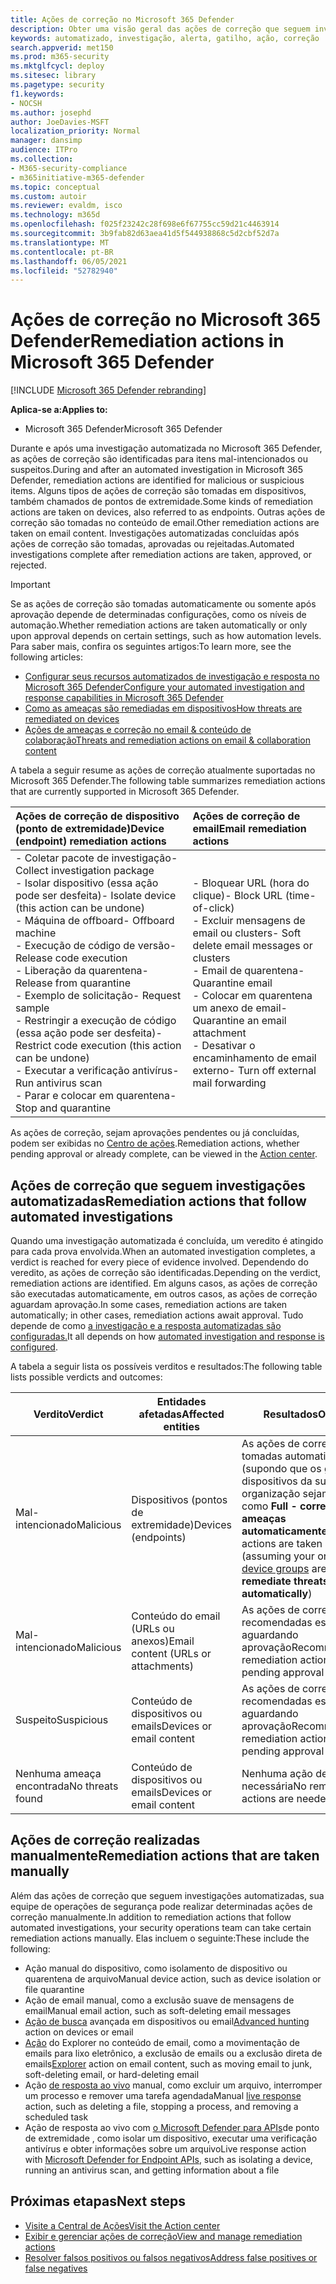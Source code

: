 ```yaml
---
title: Ações de correção no Microsoft 365 Defender
description: Obter uma visão geral das ações de correção que seguem investigações automatizadas no Microsoft 365 Defender
keywords: automatizado, investigação, alerta, gatilho, ação, correção
search.appverid: met150
ms.prod: m365-security
ms.mktglfcycl: deploy
ms.sitesec: library
ms.pagetype: security
f1.keywords:
- NOCSH
ms.author: josephd
author: JoeDavies-MSFT
localization_priority: Normal
manager: dansimp
audience: ITPro
ms.collection:
- M365-security-compliance
- m365initiative-m365-defender
ms.topic: conceptual
ms.custom: autoir
ms.reviewer: evaldm, isco
ms.technology: m365d
ms.openlocfilehash: f025f23242c28f698e6f67755cc59d21c4463914
ms.sourcegitcommit: 3b9fab82d63aea41d5f544938868c5d2cbf52d7a
ms.translationtype: MT
ms.contentlocale: pt-BR
ms.lasthandoff: 06/05/2021
ms.locfileid: "52782940"
---
```

# <a name="remediation-actions-in-microsoft-365-defender"></a><span data-ttu-id="cfcaf-104">Ações de correção no Microsoft 365 Defender</span><span class="sxs-lookup"><span data-stu-id="cfcaf-104">Remediation actions in Microsoft 365 Defender</span></span>

[!INCLUDE [Microsoft 365 Defender rebranding](../includes/microsoft-defender.md)]


<span data-ttu-id="cfcaf-105">**Aplica-se a:**</span><span class="sxs-lookup"><span data-stu-id="cfcaf-105">**Applies to:**</span></span>
- <span data-ttu-id="cfcaf-106">Microsoft 365 Defender</span><span class="sxs-lookup"><span data-stu-id="cfcaf-106">Microsoft 365 Defender</span></span>

<span data-ttu-id="cfcaf-107">Durante e após uma investigação automatizada no Microsoft 365 Defender, as ações de correção são identificadas para itens mal-intencionados ou suspeitos.</span><span class="sxs-lookup"><span data-stu-id="cfcaf-107">During and after an automated investigation in Microsoft 365 Defender, remediation actions are identified for malicious or suspicious items.</span></span> <span data-ttu-id="cfcaf-108">Alguns tipos de ações de correção são tomadas em dispositivos, também chamados de pontos de extremidade.</span><span class="sxs-lookup"><span data-stu-id="cfcaf-108">Some kinds of remediation actions are taken on devices, also referred to as endpoints.</span></span> <span data-ttu-id="cfcaf-109">Outras ações de correção são tomadas no conteúdo de email.</span><span class="sxs-lookup"><span data-stu-id="cfcaf-109">Other remediation actions are taken on email content.</span></span> <span data-ttu-id="cfcaf-110">Investigações automatizadas concluídas após ações de correção são tomadas, aprovadas ou rejeitadas.</span><span class="sxs-lookup"><span data-stu-id="cfcaf-110">Automated investigations complete after remediation actions are taken, approved, or rejected.</span></span>

> [!IMPORTANT]
> <span data-ttu-id="cfcaf-111">Se as ações de correção são tomadas automaticamente ou somente após aprovação depende de determinadas configurações, como os níveis de automação.</span><span class="sxs-lookup"><span data-stu-id="cfcaf-111">Whether remediation actions are taken automatically or only upon approval depends on certain settings, such as how automation levels.</span></span> <span data-ttu-id="cfcaf-112">Para saber mais, confira os seguintes artigos:</span><span class="sxs-lookup"><span data-stu-id="cfcaf-112">To learn more, see the following articles:</span></span>
> - [<span data-ttu-id="cfcaf-113">Configurar seus recursos automatizados de investigação e resposta no Microsoft 365 Defender</span><span class="sxs-lookup"><span data-stu-id="cfcaf-113">Configure your automated investigation and response capabilities in Microsoft 365 Defender</span></span>](m365d-configure-auto-investigation-response.md)
> - [<span data-ttu-id="cfcaf-114">Como as ameaças são remediadas em dispositivos</span><span class="sxs-lookup"><span data-stu-id="cfcaf-114">How threats are remediated on devices</span></span>](../defender-endpoint/automated-investigations.md)
> - [<span data-ttu-id="cfcaf-115">Ações de ameaças e correção no email & conteúdo de colaboração</span><span class="sxs-lookup"><span data-stu-id="cfcaf-115">Threats and remediation actions on email & collaboration content</span></span>](../office-365-security/air-remediation-actions.md#threats-and-remediation-actions)

<span data-ttu-id="cfcaf-116">A tabela a seguir resume as ações de correção atualmente suportadas no Microsoft 365 Defender.</span><span class="sxs-lookup"><span data-stu-id="cfcaf-116">The following table summarizes remediation actions that are currently supported in Microsoft 365 Defender.</span></span> 

|<span data-ttu-id="cfcaf-117">Ações de correção de dispositivo (ponto de extremidade)</span><span class="sxs-lookup"><span data-stu-id="cfcaf-117">Device (endpoint) remediation actions</span></span>  |<span data-ttu-id="cfcaf-118">Ações de correção de email</span><span class="sxs-lookup"><span data-stu-id="cfcaf-118">Email remediation actions</span></span>  |
|:---------|:---------|
|<span data-ttu-id="cfcaf-119">- Coletar pacote de investigação</span><span class="sxs-lookup"><span data-stu-id="cfcaf-119">- Collect investigation package</span></span> <br/><span data-ttu-id="cfcaf-120">- Isolar dispositivo (essa ação pode ser desfeita)</span><span class="sxs-lookup"><span data-stu-id="cfcaf-120">- Isolate device (this action can be undone)</span></span><br/><span data-ttu-id="cfcaf-121">- Máquina de offboard</span><span class="sxs-lookup"><span data-stu-id="cfcaf-121">- Offboard machine</span></span> <br/><span data-ttu-id="cfcaf-122">- Execução de código de versão</span><span class="sxs-lookup"><span data-stu-id="cfcaf-122">- Release code execution</span></span> <br/><span data-ttu-id="cfcaf-123">- Liberação da quarentena</span><span class="sxs-lookup"><span data-stu-id="cfcaf-123">- Release from quarantine</span></span> <br/><span data-ttu-id="cfcaf-124">- Exemplo de solicitação</span><span class="sxs-lookup"><span data-stu-id="cfcaf-124">- Request sample</span></span> <br/><span data-ttu-id="cfcaf-125">- Restringir a execução de código (essa ação pode ser desfeita)</span><span class="sxs-lookup"><span data-stu-id="cfcaf-125">- Restrict code execution (this action can be undone)</span></span> <br/><span data-ttu-id="cfcaf-126">- Executar a verificação antivírus</span><span class="sxs-lookup"><span data-stu-id="cfcaf-126">- Run antivirus scan</span></span> <br/><span data-ttu-id="cfcaf-127">- Parar e colocar em quarentena</span><span class="sxs-lookup"><span data-stu-id="cfcaf-127">- Stop and quarantine</span></span>      |<span data-ttu-id="cfcaf-128">- Bloquear URL (hora do clique)</span><span class="sxs-lookup"><span data-stu-id="cfcaf-128">- Block URL (time-of-click)</span></span><br/><span data-ttu-id="cfcaf-129">- Excluir mensagens de email ou clusters</span><span class="sxs-lookup"><span data-stu-id="cfcaf-129">- Soft delete email messages or clusters</span></span><br/><span data-ttu-id="cfcaf-130">- Email de quarentena</span><span class="sxs-lookup"><span data-stu-id="cfcaf-130">- Quarantine email</span></span><br/><span data-ttu-id="cfcaf-131">- Colocar em quarentena um anexo de email</span><span class="sxs-lookup"><span data-stu-id="cfcaf-131">- Quarantine an email attachment</span></span><br/><span data-ttu-id="cfcaf-132">- Desativar o encaminhamento de email externo</span><span class="sxs-lookup"><span data-stu-id="cfcaf-132">- Turn off external mail forwarding</span></span>          |

<span data-ttu-id="cfcaf-133">As ações de correção, sejam aprovações pendentes ou já concluídas, podem ser exibidas no [Centro de ações](m365d-action-center.md).</span><span class="sxs-lookup"><span data-stu-id="cfcaf-133">Remediation actions, whether pending approval or already complete, can be viewed in the [Action center](m365d-action-center.md).</span></span>

## <a name="remediation-actions-that-follow-automated-investigations"></a><span data-ttu-id="cfcaf-134">Ações de correção que seguem investigações automatizadas</span><span class="sxs-lookup"><span data-stu-id="cfcaf-134">Remediation actions that follow automated investigations</span></span>

<span data-ttu-id="cfcaf-135">Quando uma investigação automatizada é concluída, um veredito é atingido para cada prova envolvida.</span><span class="sxs-lookup"><span data-stu-id="cfcaf-135">When an automated investigation completes, a verdict is reached for every piece of evidence involved.</span></span> <span data-ttu-id="cfcaf-136">Dependendo do veredito, as ações de correção são identificadas.</span><span class="sxs-lookup"><span data-stu-id="cfcaf-136">Depending on the verdict, remediation actions are identified.</span></span> <span data-ttu-id="cfcaf-137">Em alguns casos, as ações de correção são executadas automaticamente, em outros casos, as ações de correção aguardam aprovação.</span><span class="sxs-lookup"><span data-stu-id="cfcaf-137">In some cases, remediation actions are taken automatically; in other cases, remediation actions await approval.</span></span> <span data-ttu-id="cfcaf-138">Tudo depende de como [a investigação e a resposta automatizadas são configuradas.](m365d-configure-auto-investigation-response.md)</span><span class="sxs-lookup"><span data-stu-id="cfcaf-138">It all depends on how [automated investigation and response is configured](m365d-configure-auto-investigation-response.md).</span></span>

<span data-ttu-id="cfcaf-139">A tabela a seguir lista os possíveis verditos e resultados:</span><span class="sxs-lookup"><span data-stu-id="cfcaf-139">The following table lists possible verdicts and outcomes:</span></span>

| <span data-ttu-id="cfcaf-140">Verdito</span><span class="sxs-lookup"><span data-stu-id="cfcaf-140">Verdict</span></span>    | <span data-ttu-id="cfcaf-141">Entidades afetadas</span><span class="sxs-lookup"><span data-stu-id="cfcaf-141">Affected entities</span></span>    | <span data-ttu-id="cfcaf-142">Resultados</span><span class="sxs-lookup"><span data-stu-id="cfcaf-142">Outcomes</span></span>|
|------|------|------|
| <span data-ttu-id="cfcaf-143">Mal-intencionado</span><span class="sxs-lookup"><span data-stu-id="cfcaf-143">Malicious</span></span>    | <span data-ttu-id="cfcaf-144">Dispositivos (pontos de extremidade)</span><span class="sxs-lookup"><span data-stu-id="cfcaf-144">Devices (endpoints)</span></span>    | <span data-ttu-id="cfcaf-145">As ações de correção são tomadas [](m365d-configure-auto-investigation-response.md#review-or-change-the-automation-level-for-device-groups) automaticamente (supondo que os grupos de dispositivos da sua organização sejam definidos como **Full - correção de ameaças automaticamente**)</span><span class="sxs-lookup"><span data-stu-id="cfcaf-145">Remediation actions are taken automatically (assuming your organization's [device groups](m365d-configure-auto-investigation-response.md#review-or-change-the-automation-level-for-device-groups) are set to **Full - remediate threats automatically**)</span></span>|
| <span data-ttu-id="cfcaf-146">Mal-intencionado</span><span class="sxs-lookup"><span data-stu-id="cfcaf-146">Malicious</span></span>    | <span data-ttu-id="cfcaf-147">Conteúdo do email (URLs ou anexos)</span><span class="sxs-lookup"><span data-stu-id="cfcaf-147">Email content (URLs or attachments)</span></span> | <span data-ttu-id="cfcaf-148">As ações de correção recomendadas estão aguardando aprovação</span><span class="sxs-lookup"><span data-stu-id="cfcaf-148">Recommended remediation actions are pending approval</span></span>|
| <span data-ttu-id="cfcaf-149">Suspeito</span><span class="sxs-lookup"><span data-stu-id="cfcaf-149">Suspicious</span></span>    | <span data-ttu-id="cfcaf-150">Conteúdo de dispositivos ou emails</span><span class="sxs-lookup"><span data-stu-id="cfcaf-150">Devices or email content</span></span> | <span data-ttu-id="cfcaf-151">As ações de correção recomendadas estão aguardando aprovação</span><span class="sxs-lookup"><span data-stu-id="cfcaf-151">Recommended remediation actions are pending approval</span></span>|
| <span data-ttu-id="cfcaf-152">Nenhuma ameaça encontrada</span><span class="sxs-lookup"><span data-stu-id="cfcaf-152">No threats found</span></span>    | <span data-ttu-id="cfcaf-153">Conteúdo de dispositivos ou emails</span><span class="sxs-lookup"><span data-stu-id="cfcaf-153">Devices or email content</span></span>    | <span data-ttu-id="cfcaf-154">Nenhuma ação de correção é necessária</span><span class="sxs-lookup"><span data-stu-id="cfcaf-154">No remediation actions are needed</span></span>|


## <a name="remediation-actions-that-are-taken-manually"></a><span data-ttu-id="cfcaf-155">Ações de correção realizadas manualmente</span><span class="sxs-lookup"><span data-stu-id="cfcaf-155">Remediation actions that are taken manually</span></span>

<span data-ttu-id="cfcaf-156">Além das ações de correção que seguem investigações automatizadas, sua equipe de operações de segurança pode realizar determinadas ações de correção manualmente.</span><span class="sxs-lookup"><span data-stu-id="cfcaf-156">In addition to remediation actions that follow automated investigations, your security operations team can take certain remediation actions manually.</span></span> <span data-ttu-id="cfcaf-157">Elas incluem o seguinte:</span><span class="sxs-lookup"><span data-stu-id="cfcaf-157">These include the following:</span></span>

- <span data-ttu-id="cfcaf-158">Ação manual do dispositivo, como isolamento de dispositivo ou quarentena de arquivo</span><span class="sxs-lookup"><span data-stu-id="cfcaf-158">Manual device action, such as device isolation or file quarantine</span></span>
- <span data-ttu-id="cfcaf-159">Ação de email manual, como a exclusão suave de mensagens de email</span><span class="sxs-lookup"><span data-stu-id="cfcaf-159">Manual email action, such as soft-deleting email messages</span></span> 
- <span data-ttu-id="cfcaf-160">[Ação de busca](../defender-endpoint/advanced-hunting-overview.md) avançada em dispositivos ou email</span><span class="sxs-lookup"><span data-stu-id="cfcaf-160">[Advanced hunting](../defender-endpoint/advanced-hunting-overview.md) action on devices or email</span></span>
- <span data-ttu-id="cfcaf-161">[Ação](../office-365-security/threat-explorer.md) do Explorer no conteúdo de email, como a movimentação de emails para lixo eletrônico, a exclusão de emails ou a exclusão direta de emails</span><span class="sxs-lookup"><span data-stu-id="cfcaf-161">[Explorer](../office-365-security/threat-explorer.md) action on email content, such as moving email to junk, soft-deleting email, or hard-deleting email</span></span>
- <span data-ttu-id="cfcaf-162">Ação [de resposta ao vivo](https://docs.microsoft.com/windows/security/threat-protection/microsoft-defender-atp/live-response) manual, como excluir um arquivo, interromper um processo e remover uma tarefa agendada</span><span class="sxs-lookup"><span data-stu-id="cfcaf-162">Manual [live response](https://docs.microsoft.com/windows/security/threat-protection/microsoft-defender-atp/live-response) action, such as deleting a file, stopping a process, and removing a scheduled task</span></span>
- <span data-ttu-id="cfcaf-163">Ação de resposta ao vivo com [o Microsoft Defender para APIs](../defender-endpoint/management-apis.md#microsoft-defender-for-endpoint-apis)de ponto de extremidade , como isolar um dispositivo, executar uma verificação antivírus e obter informações sobre um arquivo</span><span class="sxs-lookup"><span data-stu-id="cfcaf-163">Live response action with [Microsoft Defender for Endpoint APIs](../defender-endpoint/management-apis.md#microsoft-defender-for-endpoint-apis), such as isolating a device, running an antivirus scan, and getting information about a file</span></span>

## <a name="next-steps"></a><span data-ttu-id="cfcaf-164">Próximas etapas</span><span class="sxs-lookup"><span data-stu-id="cfcaf-164">Next steps</span></span>

- [<span data-ttu-id="cfcaf-165">Visite a Central de Ações</span><span class="sxs-lookup"><span data-stu-id="cfcaf-165">Visit the Action center</span></span>](m365d-action-center.md)
- [<span data-ttu-id="cfcaf-166">Exibir e gerenciar ações de correção</span><span class="sxs-lookup"><span data-stu-id="cfcaf-166">View and manage remediation actions</span></span>](m365d-autoir-actions.md)
- [<span data-ttu-id="cfcaf-167">Resolver falsos positivos ou falsos negativos</span><span class="sxs-lookup"><span data-stu-id="cfcaf-167">Address false positives or false negatives</span></span>](m365d-autoir-report-false-positives-negatives.md)
